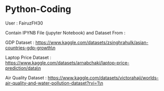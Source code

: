 # Python-Coding
User : FairuzFH30

Contain IPYNB File (jupyter Notebook) and Dataset From :

GDP Dataset : https://www.kaggle.com/datasets/zsinghrahulk/asian-countries-gdp-growth\n

Laptop Price Dataset : https://www.kaggle.com/datasets/arnabchaki/laptop-price-prediction/data\n

Air Quality Dataset : https://www.kaggle.com/datasets/victorahaji/worlds-air-quality-and-water-pollution-dataset?rvi=1\n
